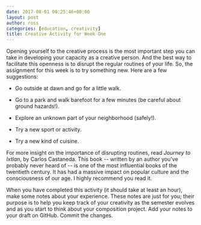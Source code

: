 ```yaml
---
date: 2017-08-01 00:25:46+00:00
layout: post
author: ross
categories: [education, creativity]
title: Creative Activity for Week One
---
```


Opening yourself to the creative process is the most important step you can take in developing your capacity as a creative person. And the best way to facilitate this openness is to disrupt the regular routines of your life. So, the assignment for this week is to try something new. Here are a few suggestions:

* Go outside at dawn and go for a little walk.

* Go to a park and walk barefoot for a few minutes (be careful about ground hazards!).

* Explore an unknown part of your neighborhood (safely!).

* Try a new sport or activity.

* Try a new kind of cuisine.

For more insight on the importance of disrupting routines, read _Journey to Ixtlan_, by Carlos Castaneda. This book -- written by an author you've probably never heard of -- is one of the most influential books of the twentieth century. It has had a massive impact on popular culture and the consciousness of our age. I highly recommend you read it.

When you have completed this activity (it should take at least an hour), make some notes about your experience. These notes are just for you; their purpose is to help you keep track of your creativity as the semester evolves and as you start to think about your composition project. Add your notes to your draft on GitHub. Commit the changes.